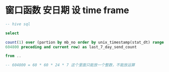 



# 窗口函数 安日期 设 time frame


```sql
-- hive sql

select 

count(1) over (partion by mb_no order by unix_timestamp(stat_dt) range between
604800 preceding and current row) as last_7_day_send_count

from ..

-- 604800 = 60 * 60 * 24 * 7 这个里面只能放一个整数，不能放运算

```
